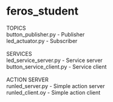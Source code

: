 # feros_student

TOPICS
</br>
button_publisher.py - Publisher
</br>
led_actuator.py - Subscriber
</br>
</br>
SERVICES
</br>
led_service_server.py - Service server
</br>
button_service_client.py - Service client
</br>
</br>
ACTION SERVER
</br>
runled_server.py - Simple action server
</br>
runled_client.oy - Simple action client
